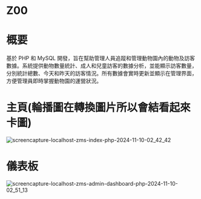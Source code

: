 # Z00

# 概要
基於 PHP 和 MySQL 開發，旨在幫助管理人員追蹤和管理動物園內的動物及訪客數據。系統提供動物數量統計、成人和兒童訪客的數據分析，並能顯示訪客數量，分別統計總數、今天和昨天的訪客情況。所有數據會實時更新並顯示在管理界面，方便管理員即時掌握動物園的運營狀況。

# 主頁(輪播圖在轉換圖片所以會結看起來卡圖)
![screencapture-localhost-zms-index-php-2024-11-10-02_42_42](https://github.com/user-attachments/assets/b252266b-a675-44f1-97f1-e160c8f4da55)

# 儀表板
![screencapture-localhost-zms-admin-dashboard-php-2024-11-10-02_51_13](https://github.com/user-attachments/assets/9ffbde97-cdda-425b-afdb-4fe67665431d)
